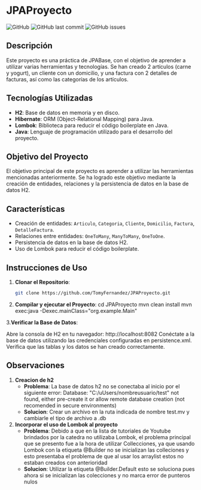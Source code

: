 # JPAProyecto

![GitHub](https://img.shields.io/github/license/TomyFernandez/JPAProyecto)
![GitHub last commit](https://img.shields.io/github/last-commit/TomyFernandez/JPAProyecto)
![GitHub issues](https://img.shields.io/github/issues/TomyFernandez/JPAProyecto)

## Descripción

Este proyecto es una práctica de JPABase, con el objetivo de aprender a utilizar varias herramientas y tecnologías. Se han creado 2 artículos (carne y yogurt), un cliente con un domicilio, y una factura con 2 detalles de facturas, así como las categorías de los artículos.

## Tecnologías Utilizadas

- **H2**: Base de datos en memoria y en disco.
- **Hibernate**: ORM (Object-Relational Mapping) para Java.
- **Lombok**: Biblioteca para reducir el código boilerplate en Java.
- **Java**: Lenguaje de programación utilizado para el desarrollo del proyecto.

## Objetivo del Proyecto

El objetivo principal de este proyecto es aprender a utilizar las herramientas mencionadas anteriormente. Se ha logrado este objetivo mediante la creación de entidades, relaciones y la persistencia de datos en la base de datos H2.

## Características

- Creación de entidades: `Articulo`, `Categoria`, `Cliente`, `Domicilio`, `Factura`, `DetalleFactura`.
- Relaciones entre entidades: `OneToMany`, `ManyToMany`, `OneToOne`.
- Persistencia de datos en la base de datos H2.
- Uso de Lombok para reducir el código boilerplate.

## Instrucciones de Uso

1. **Clonar el Repositorio**:
   ```sh
   git clone https://github.com/TomyFernandez/JPAProyecto.git
2. **Compilar y ejecutar el Proyecto**:
  cd JPAProyecto
mvn clean install
mvn exec:java -Dexec.mainClass="org.example.Main"

3.**Verificar la Base de Datos**:

Abre la consola de H2 en tu navegador: http://localhost:8082
Conéctate a la base de datos utilizando las credenciales configuradas en persistence.xml.
Verifica que las tablas y los datos se han creado correctamente.

## Observaciones
1. **Creacion de h2**
   - **Problema**: La base de datos h2 no se conectaba al inicio por el siguiente error: Database: "C:/uUsers/nombreusuario/test" not found, either pre-create it or allow remote database creation (not recomended in secure environments)
   - **Solucion**: Crear un archivo en la ruta indicada de nombre test.mv y cambiarle el tipo de archivo a .db
3. **Incorporar el uso de Lombok al proyecto**
   - **Problema**: Debido a que en la lista de tutoriales de Youtube brindados por la catedra no utilizaba Lombok, el problema principal que se presento fue a la hora de utilizar Collecciones, ya que usando Lombok con la etiqueta @Builder no se inicializan las colleciones y esto presentaba el problema de que al usar los arraylist estos no estaban creados con anterioridad
   - **Solucion**: Utilizar la etiqueta @Builder.Default esto se soluciona pues ahora si se inicializan las colecciones y no marca error de punteros nulos

 

